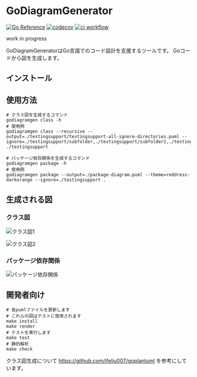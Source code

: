 # GoDiagramGenerator

[![Go Reference](https://pkg.go.dev/badge/github.com/keisuke-m123/godiagramgen.svg)](https://pkg.go.dev/github.com/keisuke-m123/godiagramgen)
[![codecov](https://codecov.io/gh/keisuke-m123/godiagramgen/branch/main/graph/badge.svg)](https://codecov.io/gh/keisuke-m123/godiagramgen)
[![ci workflow](https://github.com/keisuke-m123/godiagramgen/actions/workflows/ci.yml/badge.svg)](https://github.com/keisuke-m123/godiagramgen/actions/workflows/ci.yml)

work in progress

GoDiagramGeneratorはGo言語でのコード設計を支援するツールです。 Goコードから図を生成します。

## インストール

## 使用方法

```shell
# クラス図を生成するコマンド
godiagramgen class -h
# 使用例
godiagramgen class --recursive --output=./testingsupport/testingsupport-all-ignore-directories.puml --ignore=./testingsupport/subfolder,./testingsupport/subfolder2,./testingsupport/connectionlabels ./testingsupport

# パッケージ依存関係を生成するコマンド
godiagramgen package -h
# 使用例
godiagramgen package --output=./package-diagram.puml --theme=reddress-darkorange --ignore=./testingsupport .
```

## 生成される図

### クラス図

![クラス図1](https://www.plantuml.com/plantuml/png/hLP1J-Cy4BttLypNxr9sQSHIfEu18Gehf4ehBLBP4qAL4u_18eaZspcmRF_xJfmeJXDl6wteXU2PUNv-yppojR5Csp9B9__P5ymGD7AkqPWvP_fLQPO_uyIyohnWccMGfCmOU9y0_PYrMiQbnNMYyetyXV1riflaB4DJi0I1fPAP3EsBuar9KpwzLHod09UNCFjs2Y34Sdbs9iG9sBS2GGdORcLkjrkukdA5zUyphCmwjxCJeA1RtNL1xxKgK5k99WZTnxfLnHj1-QeXueREbpz_byQEGbnnFZDWND49-E8QUAGq6IiUQuWdEYLgGUdlkoam0nIg8st0aSg8r2A95yilBQbsnsbtesW8C8N_emZsipewZcBy-5I3Eexrf-DbHlEgYq9Sl8XTBcIt71ChLPwo6DCUdtLMf9XXRiqg9cIMsBK_hcEs8MPB8GI_2BQn8l13K57dinE_B-DK9ZyDmW2_pPf3A_5TcJkgvBLOgTIxpASCWOZGU2X_TCztzEtoBUch6dNHFitdCCmu97K8SDYFozyV0NomvIguGm3N6wnWci1UqD1GuvLg74bXpQhwdjiu2bQczawfKUQYFEfUq0GtJE-bqlz_IoMK0AflvK7-4MKtmXz9z6VhYaCL7AjhgOg07Wzex14blAkVKLT_Ewl2MpmmDaqP2vLo9A5wYj2slfKhSoSnvPGK4izIwdcNYblPqw_T9mhXDhV19pd4QOZd-RuuctPzb5dQzFRYn-xYduAipkEdG8_r8ceh1rVDK_D9OUwBWSX3r6Dq7Ta1LR-RavwiPCgYKDhkgsN7MacuRjCs_RLpvujRbHMfJ9X5xaPQDqifE7fPWau9-seeJA3Adp34xiXJOzSRFZ97_a2a_stcxyllZ3nmJ21d6gniHkrHFGzLzoD1XKRwfvebi_fjOQARKbRMh8tedYfLk8asmIha91JXfqjGip2CUynyw6bObLo_Xvf6Fn1Bv3ovS9V2nUjErtJwpRx6d5Vl_3y0)

![クラス図2](https://www.plantuml.com/plantuml/png/pLjVRoEt4N_tfs2lBokTRQH80VSX27A9wzJ0fJMiu5w2Wq5hANdXrQvAKWUunNttYEJgXw4yr8vjA4Y0tEsIl_apmvdXaAlxmNbj_MRLdlp5FvYLKTRKjJNEdTNQFlPMTqjpuXwRRgsjNgbvgvrJ_pzHIYdjlMtkDzvSp_jkrlpFg7-SV3tfzCgujPuRjUpdVMqIU21yTsaMJMVgNv_MvfrIttsdgjcfKXUBnQB--s8nKUhxxnD1_EzC1MwA4Frx-qwcru_BsMQrqlP9JM_q_54lpV1EGFvfhQQ1c8ojZ7_eQwUcLvjkxfk--zWuZ_dtwfSqNqtKRv-18VD1Zsh2QnO1kJRLXDSlGWDr0435hmMF1Hr5NgiDQ5mmWF0WAErcRJCFeYc4q-6VgtjJYoJ3roBxm5jicGdeQ5EaArc3oLpMLMDQcHtB_fEsQhhzOpyO8uytXY5S4_MiJRtL-hxlssS11cb72Qt8NEpwHK17rqSwplMOP6GDEIJF-Xt5dgzZ7JBUMATky4ZchV4RsttIxSOuTKjU6ETo4juJjjM4a_6UiWqO-bgsNExeWS3bjOTtDvtFvLwlrhsLITHjevrA11_2ip2suP18bBoQim7YNze1X6WNXtJ9Eh5FcmXtQgNNlmsiWoQVfuaFKULduwkjpM5M4UH4LGFsD2e_8IGVJRTLkUbyQP4I8MD4vurTwBaHrYJWrHIF-sc32N6D4c-BABzJ5EtzMkP8_NtvTihhZl30T8ApmsyAAd2InzME8YOhw8k1G06vx8-zhl-pZdalaFnUNJMjcJqvRrPABupjpwzekbqsrinzRvkecFEswPPa-dhPzTRK8wXRCzzOrtmnIDTSvUHEMV2wqTYhZTTD2y1bVAKcnO5gKaQ8Lnggawxd5xqM6R9wLaF2-ruZoBTSnU9oIZisqbIYyf2Xv-NdkIsEhM3bJd2zyHNLWC8cYlSU5k15zNUAkkrfS7YxcOVPMNoWitcEJRCCpPih4_UN0Ffrzm8GqnPJ6_SgMUP9nct8ecGKhV5q5cfpkPymoTu1a5x8BEpOiS10SKb-jdhz8DjD0fB6yets3v-tGegR_AottjJ9Ja8JWoqyA38uKUES23pPHmQA1iABRylNRC_Wr-QdllEwwHoVi0rba6zSw6wuh9SpgQ0La_EO-j2sN7YLzytCrT8DbtN2Y5Wg3GFxLQVPwsRArUR52uvOGY3IXfNiofXcrfu9RImlTlYw3ZXiEWTiI2c-iM-CtiGclg9g2EFMWLI1IobYvUJLe4OUgE9O00mySp26YoIb06NyamQGDtGUOOcjgBYMA6lo0sqX2_R2YtRK_ztejkhzWx7x7Ktflg3aNVyG9WNr5LlCso8KR5AGudN_p8Xb048SoNh7Ne5M4CiI1jKK0yM01ZmBr8nHWUX0CGNvwugfRadlmqKkBZFaGOj3GV4Q2y47hF3wwTQqUloy0mEJsGwPi0rGheLaAcsXbsGwYb97oIH7iQzaZnRbxhACH_nsncflQ8StqE6zr7QMRQInHP40vFrfmQzygphchxRNTTMdiwwQaeFlH1bhUvlVzZcpEwO-LVNkAMxAATwU4rcpR9mtbdgQsw5pD7mam29qAtOwEKd0XxXjj8KWjun_YlHDHWflhWABc5BkF3zxyXt5yJ_nu3vxYblm_BZQcfNfl1jBeKZjygjlfEAEYpWdAP6hcgmnfjkQ_4fjl7LAm7piDJTfQ8QXy_MYQ4mXdCGNkgZtwE3uApSwcyiBqVBMu8s3w23s0jV66l75N6tQTZUjRfb1UR3Z-q2jWrDrYozyUndzuwPfVTFHY_QyfHe0rztL7hFd90m20b_pJOfpGJLXXmaLGRA-TiPd3ESRQqtdRueEFOsBXp4MmyKfIhQy28D4lDgoWYtfDlFi1iMnFYbcLs_oRq_6yUqlSddq_YiivZQulnWhRM_v2E6DllExkDe-H1TWkopd9R3GdO1Ti-nqwAEkdb6fwMoOP2aPLVACo50VhDLFWMTyoBNEW3zgrym3C3uS0FxqeBk02tyVWA7O1onUoWHX6mpGxLzbKFo_3h3uS01uqyTMFq27nmDW-3jtVfaWn6G4nuSoSDXE8p8-0Lh-dKSY74BuybIfnUBYufjlGWW7hgfVgBkxnENk3a6DXZsCevahVFC_ge2X5Jcc3FA9-LWY4B77j0ETu1ydwxWYSBzqJ17eKbzf2wxM1cbka8REHwuDiwiUotBStRnA2C-Apvu25TEW7SjOUjPzkxc4sOiC_fC4sHyINKTOqBGHtkSdaIJuwycxzEFGy-pteFtPcTgRW5xZ5FIOBu3dlPw088vmi2YGLvvInD_4v3W6G9bHEg3Y1fuZiAVpgBB1WF9wCO1q2lwaRJvDrQR3G65rSX1j5iQmf6gD84d2CzXCrPmBiAd1o56awM200aVZfmyiut4StS41Hky0R1vBOqWONmPZtJ4wAX_39Mr57WESIJ565NAHF61tFum2Pf34YCVFMIHOHbNs5bzG5UHqA8LoMZvcSdk1vygQW0RnAeLZvSGKQICMmx5XCXJuXGmbe7sh7Cw7G7wlMx1SJiCd4aidN_W2M0xaF8KlGm9TH5HfviK4d1IibLmj40YjHz09h9TGOUOrDBaiR9o7DdbyqGAeN6AaL8XEEOqSIYD1JfCvxuHf6Ce-GaG2aNS_FAoyom8fzrsP017BOyif0fp8RdG2702RT365nLquWsIFdpcULP1d9vhFHI1qv1RaS0oBG3IHkOrjj5naD-87THxvDtln5t8e8TefEX2FY-vKgM_dzzzU_8qUf_EJNixbh-VdJ6Clq8IcQjA53icroSYW3tDy-C5qTVZdaRy3)

### パッケージ依存関係

![パッケージ依存関係](https://www.plantuml.com/plantuml/png/vPI_JiCm4CPtFuNfdaZ0mi3GbPadkDgdg-NuZ_ndeSgxWvGKSWCe2af9YoSd_dI_xxkJRfyBf59T9-xA4HtAX5edpBdHa6n8u0b5jiP7IE2awY1dUHBouq0foHngmHSL_AjvG_aaUk71OOwWK98fntfGmOtwhnUB9bUBZRj_U1mVkO22Da097A6V2BX8EStUvXOPJo_u5x_rLnI5YuSPZVflnFt_wKQqTCszODv_6hWytMmEhaheDIPCDplEQ6dZmwIWWaPvsf2bs84lrNMRCbKmbrhC75ExJo_jbDrEEQrocl-OhlgTV6uQkQZERY4-MheOVBmEaPVZUC-MiDlp0leZ4z7IRyZHqeN3im8peSE6MHbotXdRpS8wlduepbivNRIqNYG6sQFNrNNY7G00)

## 開発者向け

```shell
# 各pumlファイルを更新します
# これらの図はテストに使用されます
make install
make render
# テストを実行します
make test
# 静的解析
make check
```

クラス図生成について https://github.com/jfeliu007/goplantuml を参考にしています。

